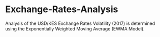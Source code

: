 # Exchange-Rates-Analysis
Analysis of the USD/KES Exchange Rates
Volatility (2017) is determined using the Exponentially Weighted Moving Average (EWMA Model).
